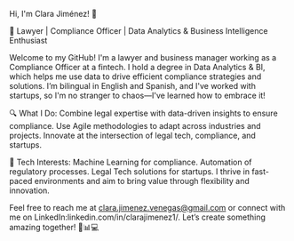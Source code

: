 Hi, I'm Clara Jiménez! 👋

🚀 Lawyer | Compliance Officer | Data Analytics & Business Intelligence Enthusiast

Welcome to my GitHub! I'm a lawyer and business manager working as a Compliance Officer at a fintech. I hold a degree in Data Analytics & BI, which helps me use data to drive efficient compliance strategies and solutions. I’m bilingual in English and Spanish, and I've worked with startups, so I'm no stranger to chaos—I've learned how to embrace it!


🔍 What I Do:
Combine legal expertise with data-driven insights to ensure compliance.
Use Agile methodologies to adapt across industries and projects.
Innovate at the intersection of legal tech, compliance, and startups.


🌟 Tech Interests:
Machine Learning for compliance.
Automation of regulatory processes.
Legal Tech solutions for startups.
I thrive in fast-paced environments and aim to bring value through flexibility and innovation. 

Feel free to reach me at clara.jimenez.venegas@gmail.com or connect with me on LinkedIn:linkedin.com/in/clarajimenez1/. Let’s create something amazing together! 💼📊💻
